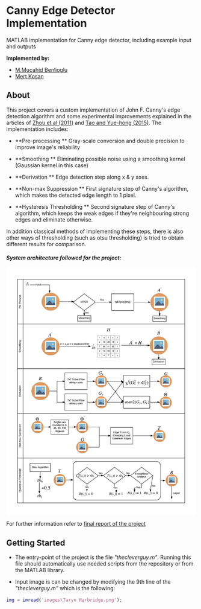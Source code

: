 # Canny Edge Detector Implementation

MATLAB implementation for Canny edge detector, including example input and outputs

**Implemented by:**
 * [M.Mucahid Benlioglu](https://github.com/mbenlioglu)
 * [Mert Kosan](https://github.com/mertkosan)

## About

This project covers a custom implementation of John F. Canny's edge detection algorithm and some experimental improvements
explained in the articles of [Zhou et al (2011)](/docs/articles/An_Improved_Canny_Algorithm_for_Edge_Detection.pdf) and
[Tao and Yue-hong (2015)](/docs/articles/Improvement_and_Implementation_for_Canny_Edge_Detection.pdf). The implementation includes:

* **Pre-processing **
    Gray-scale conversion and double precision to improve image's reliability
    
* **Smoothing **
    Eliminating possible noise using a smoothing kernel (Gaussian kernel in this case)

* **Derivation **
    Edge detection step along x & y axes.

* **Non-max Suppression **
    First signature step of Canny's algorithm, which makes the detected edge length to 1 pixel.

* **Hysteresis Thresholding **
	Second signature step of Canny's algorithm, which keeps the weak edges if they're neighbouring strong edges and eliminate
	otherwise.

In addition classical methods of implementing these steps, there is also other ways of thresholding (such as otsu thresholding)
is tried to obtain different results for comparison.

#### _System architecture followed for the project:_
![System Architecture Img](/docs/img/SysArch.png)

For further information refer to [final report of the project](/docs/report/FinalReport.pdf)

## Getting Started

* The entry-point of the project is the file _"thecleverguy.m"_. Running this file should automatically use needed scripts from
the repository or from the MATLAB library.
 
* Input image is can be changed by modifying the 9th line of the _"thecleverguy.m"_ which is the following:
 
```matlab
img = imread('images\Taryn Harbridge.png');
```
